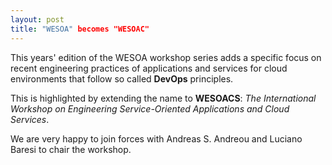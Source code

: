 ```yaml
---
layout: post
title: "WESOA" becomes "WESOAC"
---
```


This years' edition of the WESOA workshop series adds a specific focus on recent engineering practices of applications and services for cloud environments that follow so called **DevOps** principles.

This is highlighted by extending the name to **WESOACS**: *The International Workshop on Engineering Service-Oriented Applications and Cloud Services*.

We are very happy to join forces with Andreas S. Andreou and Luciano Baresi to chair the workshop.
